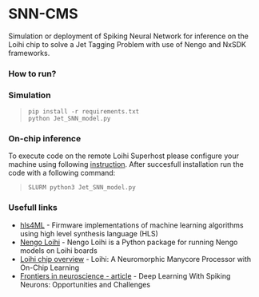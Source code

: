 # SNN-CMS
Simulation or deployment of Spiking Neural Network for inference on the Loihi chip to solve a Jet Tagging Problem with use of Nengo and NxSDK frameworks.

### How to run?

### Simulation
>~~~~
>pip install -r requirements.txt
>python Jet_SNN_model.py
>~~~~

### On-chip inference
To execute code on the remote Loihi Superhost please configure your machine using following [instruction]( https://www.nengo.ai/nengo-loihi/installation.html). After succesfull installation run the code with a following command:
>~~~~
>SLURM python3 Jet_SNN_model.py
>~~~~

### Usefull links

* [hls4ML](https://hls-fpga-machine-learning.github.io/hls4ml/) - Firmware implementations of machine learning algorithms using high level synthesis language (HLS)
* [Nengo Loihi](https://www.nengo.ai/nengo-loihi/overview.html) - Nengo Loihi is a Python package for running Nengo models on Loihi boards
* [Loihi chip overview](https://ieeexplore.ieee.org/stamp/stamp.jsp?tp=&arnumber=8259423) - Loihi: A Neuromorphic
Manycore Processor with
On-Chip Learning
* [Frontiers in neuroscience - article](https://www.frontiersin.org/articles/10.3389/fnins.2018.00774/full) - Deep Learning With Spiking Neurons: Opportunities and Challenges
